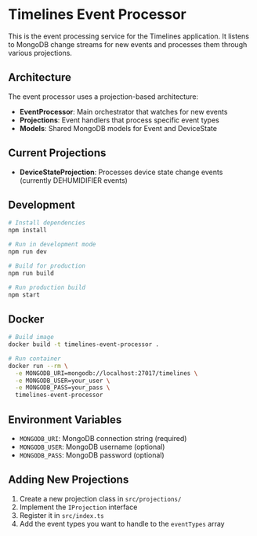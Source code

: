 # Timelines Event Processor

This is the event processing service for the Timelines application. It listens to MongoDB change streams for new events and processes them through various projections.

## Architecture

The event processor uses a projection-based architecture:

- **EventProcessor**: Main orchestrator that watches for new events
- **Projections**: Event handlers that process specific event types
- **Models**: Shared MongoDB models for Event and DeviceState

## Current Projections

- **DeviceStateProjection**: Processes device state change events (currently DEHUMIDIFIER events)

## Development

```bash
# Install dependencies
npm install

# Run in development mode
npm run dev

# Build for production
npm run build

# Run production build
npm start
```

## Docker

```bash
# Build image
docker build -t timelines-event-processor .

# Run container
docker run --rm \
  -e MONGODB_URI=mongodb://localhost:27017/timelines \
  -e MONGODB_USER=your_user \
  -e MONGODB_PASS=your_pass \
  timelines-event-processor
```

## Environment Variables

- `MONGODB_URI`: MongoDB connection string (required)
- `MONGODB_USER`: MongoDB username (optional)
- `MONGODB_PASS`: MongoDB password (optional)

## Adding New Projections

1. Create a new projection class in `src/projections/`
2. Implement the `IProjection` interface
3. Register it in `src/index.ts`
4. Add the event types you want to handle to the `eventTypes` array
